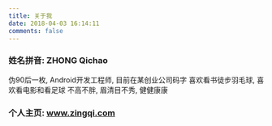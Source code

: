 ```yaml
---
title: 关于我
date: 2018-04-03 16:14:11
comments: false
---
```

 
###  姓名拼音: ZHONG Qichao
  
  
伪90后一枚, Android开发工程师, 目前在某创业公司码字
喜欢看书徒步羽毛球, 喜欢看电影和看足球
不高不胖, 眉清目不秀, 健健康康

### 个人主页: www.zingqi.com
